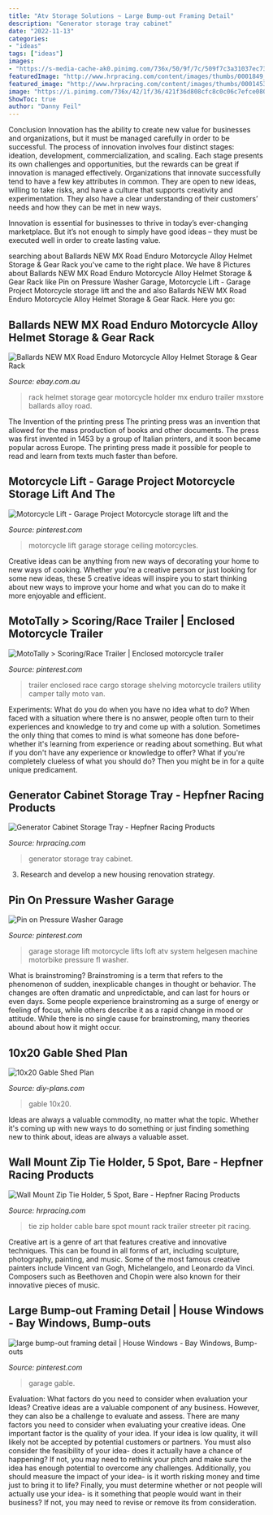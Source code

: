 ```yaml
---
title: "Atv Storage Solutions ~ Large Bump-out Framing Detail"
description: "Generator storage tray cabinet"
date: "2022-11-13"
categories:
- "ideas"
tags: ["ideas"]
images:
- "https://s-media-cache-ak0.pinimg.com/736x/50/9f/7c/509f7c3a31037ec7397fb894e1c66147.jpg"
featuredImage: "http://www.hrpracing.com/content/images/thumbs/0001849_generator-cabinet-storage-tray.jpg"
featured_image: "http://www.hrpracing.com/content/images/thumbs/0001453_wall-mount-zip-tie-holder-5-spot-bare.jpg"
image: "https://i.pinimg.com/736x/42/1f/36/421f36d808cfc8c0c06c7efce080d722.jpg"
ShowToc: true
author: "Danny Feil"
---
```



Conclusion
Innovation has the ability to create new value for businesses and organizations, but it must be managed carefully in order to be successful. The process of innovation involves four distinct stages: ideation, development, commercialization, and scaling. Each stage presents its own challenges and opportunities, but the rewards can be great if innovation is managed effectively.
Organizations that innovate successfully tend to have a few key attributes in common. They are open to new ideas, willing to take risks, and have a culture that supports creativity and experimentation. They also have a clear understanding of their customers’ needs and how they can be met in new ways.

 Innovation is essential for businesses to thrive in today’s ever-changing marketplace. But it’s not enough to simply have good ideas – they must be executed well in order to create lasting value.

	

		
searching about Ballards NEW MX Road Enduro Motorcycle Alloy Helmet Storage &amp; Gear Rack you've came to the right place. We have 8 Pictures about Ballards NEW MX Road Enduro Motorcycle Alloy Helmet Storage &amp; Gear Rack like Pin on Pressure Washer Garage, Motorcycle Lift - Garage Project Motorcycle storage lift and the and also Ballards NEW MX Road Enduro Motorcycle Alloy Helmet Storage &amp; Gear Rack. Here you go:
		
    
## Ballards NEW MX Road Enduro Motorcycle Alloy Helmet Storage &amp; Gear Rack

<img loading=lazy src="https://www.mxstore.com.au/assets/full/72-220.jpg" onerror="this.onerror=null;this.src='https://tse4.mm.bing.net/th?id=OIP.z58063SKQv6kJ6IIn7XwnwHaHa&amp;pid=15.1';" alt="Ballards NEW MX Road Enduro Motorcycle Alloy Helmet Storage &amp; Gear Rack">

_Source: ebay.com.au_

>rack helmet storage gear motorcycle holder mx enduro trailer mxstore ballards alloy road. 

	

The Invention of the printing press
The printing press was an invention that allowed for the mass production of books and other documents. The press was first invented in 1453 by a group of Italian printers, and it soon became popular across Europe. The printing press made it possible for people to read and learn from texts much faster than before.

    
## Motorcycle Lift - Garage Project Motorcycle Storage Lift And The

<img loading=lazy src="https://i.pinimg.com/736x/42/1f/36/421f36d808cfc8c0c06c7efce080d722.jpg" onerror="this.onerror=null;this.src='https://tse3.mm.bing.net/th?id=OIP.Zk52XBkVpXfLio27rqOf2AHaEK&amp;pid=15.1';" alt="Motorcycle Lift - Garage Project Motorcycle storage lift and the">

_Source: pinterest.com_

>motorcycle lift garage storage ceiling motorcycles. 

	

Creative ideas can be anything from new ways of decorating your home to new ways of cooking. Whether you're a creative person or just looking for some new ideas, these 5 creative ideas will inspire you to start thinking about new ways to improve your home and what you can do to make it more enjoyable and efficient.

    
## MotoTally &gt; Scoring/Race Trailer | Enclosed Motorcycle Trailer

<img loading=lazy src="https://i.pinimg.com/originals/00/a4/0c/00a40cabe248776d7bcbe4fbb0187f0a.jpg" onerror="this.onerror=null;this.src='https://tse2.mm.bing.net/th?id=OIP.LNalV9wOlhdBb4OJfQfkBgHaFj&amp;pid=15.1';" alt="MotoTally &gt; Scoring/Race Trailer | Enclosed motorcycle trailer">

_Source: pinterest.com_

>trailer enclosed race cargo storage shelving motorcycle trailers utility camper tally moto van. 

	

Experiments: What do you do when you have no idea what to do?
When faced with a situation where there is no answer, people often turn to their experiences and knowledge to try and come up with a solution. Sometimes the only thing that comes to mind is what someone has done before- whether it's learning from experience or reading about something. But what if you don't have any experience or knowledge to offer? What if you're completely clueless of what you should do? Then you might be in for a quite unique predicament.

    
## Generator Cabinet Storage Tray - Hepfner Racing Products

<img loading=lazy src="http://www.hrpracing.com/content/images/thumbs/0001849_generator-cabinet-storage-tray.jpg" onerror="this.onerror=null;this.src='https://tse3.mm.bing.net/th?id=OIP.DbxDoVgMDrWTzZmqd6XhlwHaHa&amp;pid=15.1';" alt="Generator Cabinet Storage Tray - Hepfner Racing Products">

_Source: hrpracing.com_

>generator storage tray cabinet. 

	

3. Research and develop a new housing renovation strategy.

    
## Pin On Pressure Washer Garage

<img loading=lazy src="https://i.pinimg.com/736x/f9/73/cc/f973cc6ba0c3cc2ff8c3d7ada31a02eb.jpg" onerror="this.onerror=null;this.src='https://tse3.mm.bing.net/th?id=OIP.dy17pjxP5EXvzmiIzj9RlwHaFj&amp;pid=15.1';" alt="Pin on Pressure Washer Garage">

_Source: pinterest.com_

>garage storage lift motorcycle lifts loft atv system helgesen machine motorbike pressure fl washer. 

	

What is brainstroming?
Brainstroming is a term that refers to the phenomenon of sudden, inexplicable changes in thought or behavior. The changes are often dramatic and unpredictable, and can last for hours or even days. Some people experience brainstroming as a surge of energy or feeling of focus, while others describe it as a rapid change in mood or attitude. While there is no single cause for brainstroming, many theories abound about how it might occur.

    
## 10x20 Gable Shed Plan

<img loading=lazy src="https://diy-plans.com/wp-content/uploads/2016/04/image4-2.jpg" onerror="this.onerror=null;this.src='https://tse3.mm.bing.net/th?id=OIP.Xze0dZJlW22cQ3_iB3xVeAHaEK&amp;pid=15.1';" alt="10x20 Gable Shed Plan">

_Source: diy-plans.com_

>gable 10x20. 

	

Ideas are always a valuable commodity, no matter what the topic. Whether it's coming up with new ways to do something or just finding something new to think about, ideas are always a valuable asset.

    
## Wall Mount Zip Tie Holder, 5 Spot, Bare - Hepfner Racing Products

<img loading=lazy src="http://www.hrpracing.com/content/images/thumbs/0001453_wall-mount-zip-tie-holder-5-spot-bare.jpg" onerror="this.onerror=null;this.src='https://tse1.mm.bing.net/th?id=OIP.wxlC9wuu8G-oeGJDIYSdbgHaHa&amp;pid=15.1';" alt="Wall Mount Zip Tie Holder, 5 Spot, Bare - Hepfner Racing Products">

_Source: hrpracing.com_

>tie zip holder cable bare spot mount rack trailer streeter pit racing. 

	

Creative art is a genre of art that features creative and innovative techniques. This can be found in all forms of art, including sculpture, photography, painting, and music. Some of the most famous creative painters include Vincent van Gogh, Michelangelo, and Leonardo da Vinci. Composers such as Beethoven and Chopin were also known for their innovative pieces of music.

    
## Large Bump-out Framing Detail | House Windows - Bay Windows, Bump-outs

<img loading=lazy src="https://s-media-cache-ak0.pinimg.com/736x/50/9f/7c/509f7c3a31037ec7397fb894e1c66147.jpg" onerror="this.onerror=null;this.src='https://tse4.mm.bing.net/th?id=OIP.LnvBfcWsqIhoawn6bPJmTgHaHz&amp;pid=15.1';" alt="large bump-out framing detail | House Windows - Bay Windows, Bump-outs">

_Source: pinterest.com_

>garage gable. 

	

Evaluation: What factors do you need to consider when evaluation your Ideas?
Creative ideas are a valuable component of any business. However, they can also be a challenge to evaluate and assess. There are many factors you need to consider when evaluating your creative ideas. 
One important factor is the quality of your idea. If your idea is low quality, it will likely not be accepted by potential customers or partners. You must also consider the feasibility of your idea- does it actually have a chance of happening? If not, you may need to rethink your pitch and make sure the idea has enough potential to overcome any challenges. Additionally, you should measure the impact of your idea- is it worth risking money and time just to bring it to life? Finally, you must determine whether or not people will actually use your idea- is it something that people would want in their business? If not, you may need to revise or remove its from consideration.

